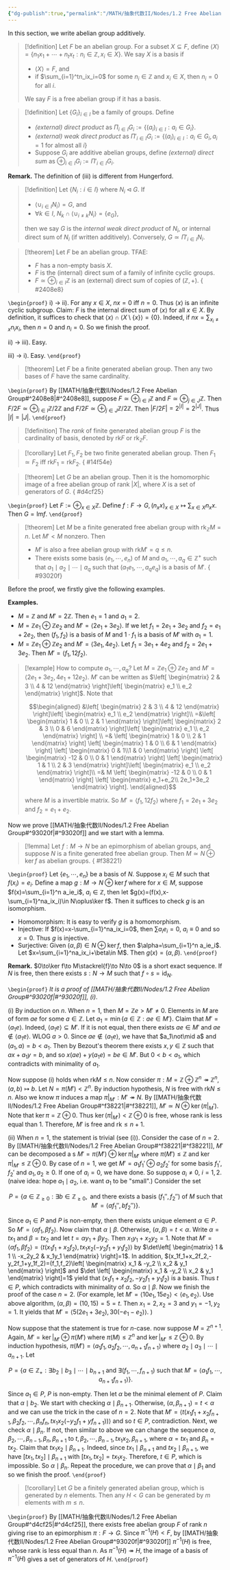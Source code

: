 ```yaml
---
{"dg-publish":true,"permalink":"/MATH/抽象代数II/Nodes/1.2 Free Abelian Group/","dgPassFrontmatter":true}
---
```



In this section, we write abelian group additively.

> [!definition]
> Let $F$ be an abelian group. For a subset $X\subseteq F$, define $\left\langle X\right\rangle=\{n_1x_1+\cdots+n_tx_t:n_i\in \mathbb{Z},x_i\in X\}$. We say $X$ is a basis if
> - $\left\langle X\right\rangle=F$, and
> - if $\sum_{i=1}^tn_ix_i=0$ for some $n_i\in \mathbb{Z}$ and $x_i\in X$, then $n_i=0$ for all $i$.
>   
> We say $F$ is a free abelian group if it has a basis.

> [!definition]
> Let $\{G_i\}_{i\in I}$ be a family of groups. Define
> - *(external) direct product* as $\Pi_{i\in I}G_i:=\{(a_i)_{i\in I}:a_i\in G_i\}$.
> - *(external) weak direct product* as $\Pi'_{i\in I}G_i:=\{(a_i)_{i\in I}:a_i\in G_i,a_i=1\mbox{ for almost all }i\}$
> - Suppose $G_i$ are additive abelian groups, define *(external) direct sum* as $\oplus_{i\in I}G_i:=\Pi'_{i\in I}G_i$.

**Remark.** The definition of (iii) is different from Hungerford.

> [!definition]
> Let $\{N_i:i\in I\}$ where $N_i\lhd G$. If
> - $\left\langle \cup_{i\in I}N_i\right\rangle=G$, and 
> - $\forall k\in I$, $N_k\cap\left\langle \cup_{i\neq k}N_i\right\rangle=\{e_G\}$,
> 
> then we say $G$ is the *internal weak direct product* of $N_i$, or internal direct sum of $N_i$ (if written additively). Conversely, $G\simeq\Pi'_{i\in I}N_i$.


> [!theorem]
> Let $F$ be an abelian group. TFAE:
> - $F$ has a non-empty basis $X$.
> - $F$ is the (internal) direct sum of a family of infinite cyclic groups.
> - $F\simeq\oplus_{i\in I}\mathbb{Z}$ is an (external) direct sum of copies of $(\mathbb{Z},+)$.
{ #2408e8}


`\begin{proof}`
i) -> ii). For any $x\in X$, $nx=0$ iff $n=0$. Thus $\left\langle x\right\rangle$ is an infinite cyclic subgroup. Claim: $F$ is the internal direct sum of $\left\langle x\right\rangle$ for all $x\in X$. By definition, it suffices to check that $\left\langle x\right\rangle\cap\left\langle X\setminus\{x\}\right\rangle=\{0\}$. Indeed, if $nx=\sum_{x_i\neq x} n_ix_i$, then $n=0$ and $n_i=0$. So we finish the proof.

ii) -> iii). Easy.

iii) -> i). Easy.
`\end{proof}`

> [!theorem]
> Let $F$ be a finite generated abelian group. Then any two bases of $F$ have the same cardinality.

`\begin{proof}`
By [[MATH/抽象代数II/Nodes/1.2 Free Abelian Group#^2408e8\|#^2408e8]], suppose $F\simeq\oplus_{i\in I}\mathbb{Z}$ and $F\simeq\oplus_{j\in J}\mathbb{Z}$. Then $F/2F\simeq\oplus_{i\in I}\mathbb{Z}/2\mathbb{Z}$ and $F/2F\simeq\oplus_{j\in J}\mathbb{Z}/2\mathbb{Z}$. Then $|F/2F|=2^{|I|}=2^{|J|}$. Thus $|I|=|J|$.
`\end{proof}`

> [!definition]
> The *rank* of finite generated abelian group $F$ is the cardinality of basis, denoted by $\mathrm{rk}F$ or $\mathrm{rk}_\mathbb{Z}F$.

> [!corollary]
> Let $F_1,F_2$ be two finite generated abelian group. Then $F_1\simeq F_2$ iff $\mathrm{rk}F_1=\mathrm{rk}F_2$.
{ #14f54e}


> [!theorem]
> Let $G$ be an abelian group. Then it is the homomorphic image of a free abelian group of rank $|X|$, where $X$ is a set of generators of $G$.
{ #d4cf25}


`\begin{proof}`
Let $F:=\oplus_{x\in X}\mathbb{Z}$. Define $f:F\to G,(n_xx)_{x\in X}\mapsto \sum_{x\in X}n_xx$. Then $G=\mathrm{Im} f$.
`\end{proof}`

> [!theorem]
> Let $M$ be a finite generated free abelian group with $\mathrm{rk}_\mathbb{Z} M=n$. Let $M'<M$ nonzero. Then
> - $M'$ is also a free abelian group with $\mathrm{rk} M'=q\leqslant n$.
> - There exists some basis $(e_1,\cdots,e_n)$ of $M$ and $a_1,\cdots,a_q\in \mathbb{Z}^+$ such that $a_1\mid a_2\mid\cdots\mid a_q$ such that $(a_1e_1,\cdots,a_qe_q)$ is a basis of $M'$.
{ #93020f}


Before the proof, we firstly give the following examples.

**Examples.** 
- $M=\mathbb{Z}$ and $M'=2\mathbb{Z}$. Then $e_1=1$ and $a_1=2$.
- $M=\mathbb{Z}e_1\oplus \mathbb{Z}e_2$ and $M'=\left\langle 2e_1+3e_2\right\rangle$. If we let $f_1=2e_1+3e_2$ and $f_2=e_1+2e_2$, then $(f_1,f_2)$ is a basis of $M$ and $1\cdot f_1$ is a basis of $M'$ with $a_1=1$.
- $M=\mathbb{Z}{e_1}\oplus\mathbb{Z}e_2$ and $M'=\left\langle 3e_1,4e_2\right\rangle$. Let $f_1=3e_1+4e_2$ and $f_2=2e_1+3e_2$. Then $M'=\left\langle f_1,12f_2\right\rangle$.

> [!example] How to compute $a_1,\cdots,a_q$?
> Let $M=\mathbb{Z}{e_1}\oplus\mathbb{Z}e_2$ and $M'=\left\langle 2e_1+3e_2,4e_1+12e_2\right\rangle$. $M'$ can be written as $\left[ \begin{matrix} 2 & 3 \\ 4 & 12  \end{matrix} \right]\left[ \begin{matrix} e_1  \\ e_2  \end{matrix} \right]$. Note that
> 
> $$\begin{aligned}
> &\left[ \begin{matrix} 2 & 3 \\ 4 & 12  \end{matrix} \right]\left[ \begin{matrix} e_1  \\ e_2  \end{matrix} \right]\\
> =&\left[ \begin{matrix} 1 & 0 \\ 2 & 1  \end{matrix} \right]\left[ \begin{matrix} 2 & 3 \\ 0 & 6  \end{matrix} \right]\left[ \begin{matrix} e_1 \\ e_2  \end{matrix} \right] \\
> =& \left[ \begin{matrix} 1 & 0 \\ 2 & 1  \end{matrix} \right] \left[ \begin{matrix} 1 & 0 \\ 6 & 1  \end{matrix} \right] \left[ \begin{matrix} 0 & 1\\1 & 0  \end{matrix} \right] \left[ \begin{matrix} -12 & 0 \\ 0 & 1  \end{matrix} \right] \left[ \begin{matrix} 1 & 1 \\ 2 & 3  \end{matrix} \right]\left[ \begin{matrix} e_1 \\ e_2 \end{matrix} \right]\\
> =& M \left[ \begin{matrix} -12 & 0 \\ 0 & 1  \end{matrix} \right] \left[ \begin{matrix} e_1+e_2\\ 2e_1+3e_2  \end{matrix} \right].
> \end{aligned}$$
> 
> where $M$ is a invertible matrix. So $M'=\left\langle f_1,12 f_2\right\rangle$ where $f_1=2e_1+3e_2$ and $f_2=e_1+e_2$. 

Now we prove [[MATH/抽象代数II/Nodes/1.2 Free Abelian Group#^93020f\|#^93020f]] and we start with a lemma.

> [!lemma]
> Let $f:M\to N$ be an epimorphism of abelian groups, and suppose $N$ is a finite generated free abelian group. Then $M\simeq N\oplus \ker f$ as abelian groups.
{ #f38221}


`\begin{proof}`
Let $\{e_1,\cdots,e_n\}$ be a basis of $N$. Suppose $x_i\in M$ such that $f(x_i)=e_i$. Define a map $g:M\to N\oplus\ker f$ where for $x\in M$, suppose $f(x)=\sum_{i=1}^n a_ie_i$, $a_i\in \mathbb{Z}$, then let $g(x)=(f(x),x-\sum_{i=1}^na_ix_i)\in N\oplus\ker f$. Then it suffices to check $g$ is an isomorphism.

- Homomorphism: It is easy to verify $g$ is a homomorphism. 
- Injective: If $f(x)=x-\sum_{i=1}^na_ix_i=0$, then $\sum a_ie_i=0$, $a_i\equiv 0$ and so $x=0$. Thus $g$ is injective.
- Surjective: Given $(\alpha, \beta)\in N\oplus\ker f$, then $\alpha=\sum_{i=1}^n a_ie_i$. Let $x=\sum_{i=1}^na_ix_i+\beta\in M$. Then $g(x)=(\alpha,\beta)$.
`\end{proof}`

**Remark.** $0\to\ker f\to M\stackrel{f}\to N\to 0$ is a short exact sequence. If $N$ is free, then there exists $s:N\to M$ such that $f\circ s=\mathrm{id}_N$.

`\begin{proof}` *It is a proof of [[MATH/抽象代数II/Nodes/1.2 Free Abelian Group#^93020f\|#^93020f]], (i)*. 

(i) By induction on $n$. When $n=1$, then $M=\mathbb{Z}e>M'\neq 0$. Elements in $M$ are of form $ae$ for some $a\in \mathbb{Z}$. Let $a_1=\min\{a\in \mathbb{Z}:ae\in M'\}$. Claim that $M'=\left\langle a_1e\right\rangle$. Indeed, $\left\langle a_1e\right\rangle\subseteq M'$. If it is not equal, then there exists $ae\in M'$ and $ae\notin\left\langle a_1e\right\rangle$. WLOG $a>0$. Since $ae\notin\left\langle a_1e\right\rangle$, we have that $a_1\not\mid a$ and $(a_1,a)=b<a_1$. Then by Bezout's theorem there exists $x,y\in \mathbb{Z}$ such that $ax+a_1y=b$, and so $x(ae)+y(a_1e)=be\in M'$. But $0<b<a_1$, which contradicts with minimality of $a_1$.

Now suppose (i) holds when $\mathrm{rk} M\leqslant n$. Now consider $\pi:M=\mathbb{Z}\oplus \mathbb{Z}^n\twoheadrightarrow \mathbb{Z}^n,(a,b)\mapsto b$. Let $N=\pi(M')<\mathbb{Z}^n$. By induction hypothesis, $N$ is free with $\mathrm{rk}N\leqslant n$. Also we know $\pi$ induces a map $\pi|_{M'}:M'\twoheadrightarrow N$. By [[MATH/抽象代数II/Nodes/1.2 Free Abelian Group#^f38221\|#^f38221]], $M'\simeq N\oplus\ker(\pi|_M')$. Note that $\ker\pi=\mathbb{Z}\oplus 0$. Thus $\ker(\pi|_{M'})<\mathbb{Z}\oplus 0$ is free, whose rank is less equal than $1$. Therefore, $M'$ is free and $\mathrm{rk}\leqslant n+1$. 

(ii) When $n=1$, the statement is trivial (see (i)). Consider the case of $n=2$. By [[MATH/抽象代数II/Nodes/1.2 Free Abelian Group#^f38221\|#^f38221]], $M'$ can be decomposed a s $M'=\pi(M')\oplus\ker\pi|_{M'}$ where $\pi(M')\leqslant \mathbb{Z}$ and $\ker\pi|_{M'}\leqslant \mathbb{Z}\oplus 0$. By case of $n=1$, we get $M'=a_1f_1'\oplus a_2f_2'$ for some basis $f_1',f_2'$ and $a_1,a_2\geqslant 0$. If one of $a_i=0$, we have done. So suppose $a_i\neq 0$, $i=1,2$. (naive idea: hope $a_1\mid a_2$, i.e. want $a_1$ to be "small".) Consider the set 

$$P=\{a\in \mathbb{Z}_{\geqslant 0}:\exists b\in \mathbb{Z}_{\geqslant 0},\mbox{ and there exists a basis } (f_1'',f_2'') \mbox{ of }M\mbox{ such that }M'=\left\langle af_1'',bf_2''\right\rangle\}.$$

Since $a_1\in P$ and $P$ is non-empty, then there exists unique element $\alpha\in P$. So $M'=\left\langle \alpha f_1,\beta f_2\right\rangle$. Now claim that $\alpha\mid\beta$. Otherwise, $(\alpha,\beta)=t<\alpha$. Write $\alpha=tx_1$ and $\beta=tx_2$ and let $t=\alpha y_1+\beta y_2$. Then $x_1y_1+x_2y_2=1$. Note that $M'=\left\langle \alpha f_1,\beta f_2\right\rangle=\left\langle t(x_1f_1+x_2f_2),tx_1x_2(-y_2f_1+y_1f_2)\right\rangle$ by $\det\left[ \begin{matrix} 1 & 1 \\ -x_2y_2 & x_1y_1  \end{matrix} \right]=1$. In addition, $(x_1f_1+x_2f_2,-y_2f_1+y_1f_2)=(f_1,f_2)\left[ \begin{matrix} x_1 & -y_2 \\ x_2 & y_1 \end{matrix} \right]$ and $\det \left[ \begin{matrix} x_1 & -y_2 \\ x_2 & y_1 \end{matrix} \right]=1$ yield that $(x_1f_1+x_2f_2,-y_2f_1+y_1f_2)$ is a basis. Thus $t\in P$, which contradicts with minimality of $\alpha$. So $\alpha\mid\beta$. Now we finish the proof of the case $n=2$. (For example, let $M'=\left\langle 10e_1,15e_2\right\rangle<\left\langle e_1,e_2\right\rangle$. Use above algorithm, $(\alpha, \beta)=(10,15)=5=t$. Then $x_1=2,x_2=3$ and $y_1=-1,y_2=1$. It yields that $M'=\left\langle 5(2e_1+3e_2),30(-e_1-e_2)\right\rangle$. )

Now suppose that the statement is true for $n$-case. now suppose $M=\mathbb{Z}^{n+1}$. Again, $M'=\ker|_{M'}\oplus\pi(M')$ where $\pi(M)\leqslant \mathbb{Z}^n$ and $\ker|_{M'}\leqslant \mathbb{Z}\oplus 0$. By induction hypothesis, $\pi(M')=\left\langle a_1f_1,a_2f_2,\cdots,a_{n+1}f_{n+1}\right\rangle$ where $a_2\mid a_3\mid\cdots\mid a_{n+1}$. Let

$$P=\{a\in \mathbb{Z}_+:\exists b_2\mid b_3\mid\cdots\mid b_{n+1}\mbox{ and }\exists(f_1,\cdots,f_{n+1})\mbox{ such that }M'=\left\langle a_1f_1,\cdots,a_{n+1}f_{n+1}\right\rangle \}.$$

Since $a_1\in P$, $P$ is non-empty. Then let $\alpha$ be the minimal element of $P$. Claim that $\alpha\mid b_2$. We start with checking $\alpha\mid\beta_{n+1}$. Otherwise, $(\alpha,\beta_{n+1})=t<\alpha$ and we can use the trick in the case of $n=2$. Note that $M'=\left\langle t(x_1f_1+x_2f_{n+1},\beta_2f_2,\cdots,\beta_nf_n,tx_1x_2(-y_2f_1+yf_{n+1}))\right\rangle$ and so $t\in P$, contradiction. Next, we check $\alpha\mid \beta_n$. If not, then similar to above we can change the sequence $\alpha,\beta_2,\cdots,\beta_{n-1},\beta_n,\beta_{n+1}$ to $t,\beta_2,\cdots,\beta_{n-1},tx_1x_2,\beta_{n+1}$, where $\alpha=tx_1$ and $\beta_n=tx_2$. Claim that $tx_1x_2\mid\beta_{n+1}$. Indeed, since $tx_1\mid\beta_{n+1}$ and $tx_2\mid\beta_{n+1}$, we have $[tx_1,tx_2]\mid \beta_{n+1}$ with $[tx_1,tx_2]=tx_1x_2$. Therefore, $t\in P$, which is impossible. So $\alpha\mid\beta_n$. Repeat the procedure, we can prove that $\alpha\mid\beta_1$ and so we finish the proof.
`\end{proof}`


> [!corollary]
> Let $G$ be a finitely generated abelian group, which is generated by $n$ elements. Then any $H<G$ can be generated by $m$ elements with $m\leqslant n$.

`\begin{proof}`
By [[MATH/抽象代数II/Nodes/1.2 Free Abelian Group#^d4cf25\|#^d4cf25]], there exists free abelian group $F$ of rank $n$ giving rise to an epimorphism $\pi:F\to G$. Since $\pi^{-1}(H)<F$, by [[MATH/抽象代数II/Nodes/1.2 Free Abelian Group#^93020f\|#^93020f]] $\pi^{-1}(H)$ is free, whose rank is less equal than $n$. As $\pi^{-1}(H)\twoheadrightarrow H$, the image of a basis of $\pi^{-1}(H)$ gives a set of generators of $H$.
`\end{proof}`

